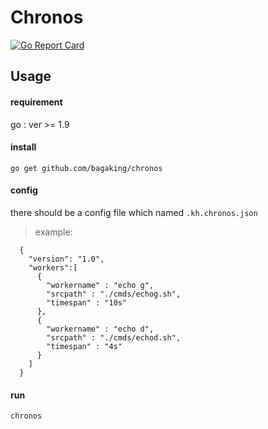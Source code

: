# Chronos

[![Go Report Card](https://goreportcard.com/badge/github.com/bagaking/chronos)](https://goreportcard.com/badge/github.com/bagaking/chronos)

## Usage
#### requirement
go : ver >= 1.9

#### install
```go get github.com/bagaking/chronos```

#### config
there should be a config file which named ```.kh.chronos.json```

> example:
```
  {
    "version": "1.0",
    "workers":[
      {
        "workername" : "echo g",
        "srcpath" : "./cmds/echog.sh",
        "timespan" : "10s" 
      },
      {
        "workername" : "echo d",
        "srcpath" : "./cmds/echod.sh",
        "timespan" : "4s" 
      }
    ]
  }
```

#### run
```chronos```